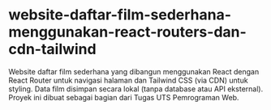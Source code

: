 # website-daftar-film-sederhana-menggunakan-react-routers-dan-cdn-tailwind
Website daftar film sederhana yang dibangun menggunakan React dengan React Router untuk navigasi halaman dan Tailwind CSS (via CDN) untuk styling. Data film disimpan secara lokal (tanpa database atau API eksternal). Proyek ini dibuat sebagai bagian dari Tugas UTS Pemrograman Web.
